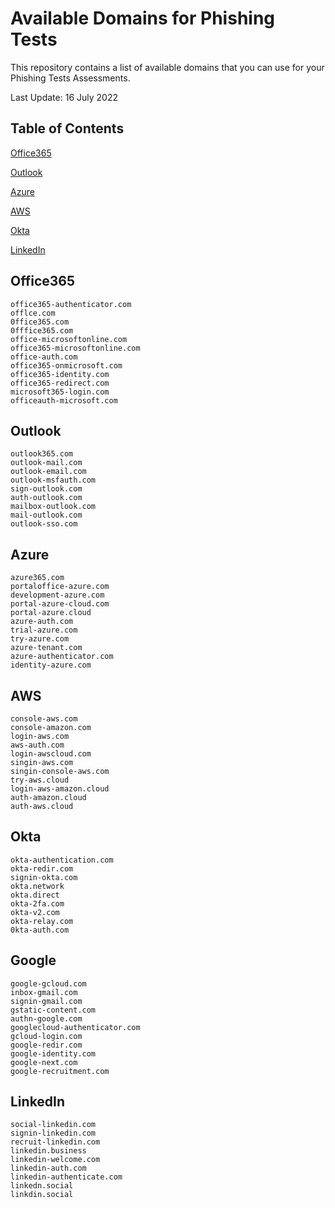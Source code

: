 # Available Domains for Phishing Tests
This repository contains a list of available domains that you can use for your Phishing Tests Assessments.

Last Update: 16 July 2022

## Table of Contents  
[Office365](#office365) 

[Outlook](#outlook) 

[Azure](#azure) 

[AWS](#aws) 

[Okta](#okta) 

[LinkedIn](#linkedin) 


## Office365

```
office365-authenticator.com
offlce.com
0ffice365.com
0fffice365.com
office-microsoftonline.com
office365-microsoftonline.com
office-auth.com
office365-onmicrosoft.com
office365-identity.com
office365-redirect.com
microsoft365-login.com
officeauth-microsoft.com
```

## Outlook

```
outlook365.com
outlook-mail.com
outlook-email.com
outlook-msfauth.com
sign-outlook.com
auth-outlook.com
mailbox-outlook.com
mail-outlook.com
outlook-sso.com
```

## Azure

```
azure365.com
portaloffice-azure.com
development-azure.com
portal-azure-cloud.com
portal-azure.cloud
azure-auth.com
trial-azure.com
try-azure.com
azure-tenant.com
azure-authenticator.com
identity-azure.com
```

## AWS

```
console-aws.com
console-amazon.com
login-aws.com
aws-auth.com
login-awscloud.com
singin-aws.com
singin-console-aws.com
try-aws.cloud
login-aws-amazon.cloud
auth-amazon.cloud
auth-aws.cloud
```

## Okta

```
okta-authentication.com
okta-redir.com
signin-okta.com
okta.network
okta.direct
okta-2fa.com
okta-v2.com
okta-relay.com
0kta-auth.com
```

## Google

```
google-gcloud.com
inbox-gmail.com
signin-gmail.com
gstatic-content.com
authn-google.com
googlecloud-authenticator.com
gcloud-login.com
google-redir.com
google-identity.com
google-next.com
google-recruitment.com
```
## LinkedIn

```
social-linkedin.com
signin-linkedin.com
recruit-linkedin.com
linkedin.business
linkedin-welcome.com
linkedin-auth.com
linkedin-authenticate.com
linkedn.social
linkdin.social
```


